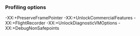 ### Profiling options

-XX:+PreserveFramePointer  -XX:+UnlockCommercialFeatures -XX:+FlightRecorder -XX:+UnlockDiagnosticVMOptions -XX:+DebugNonSafepoints
